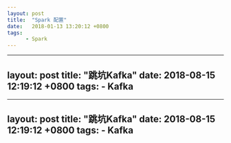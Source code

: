 ```yaml
---
layout: post
title:  "Spark 配置"
date:   2018-01-13 13:20:12 +0800
tags:
      - Spark
---
```



---
layout: post
title:  "跳坑Kafka"
date:   2018-08-15 12:19:12 +0800
tags:
      - Kafka
---


---
layout: post
title:  "跳坑Kafka"
date:   2018-08-15 12:19:12 +0800
tags:
      - Kafka
---